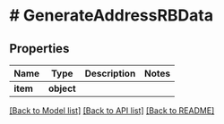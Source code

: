 # # GenerateAddressRBData

## Properties

Name | Type | Description | Notes
------------ | ------------- | ------------- | -------------
**item** | **object** |  |

[[Back to Model list]](../../README.md#models) [[Back to API list]](../../README.md#endpoints) [[Back to README]](../../README.md)
